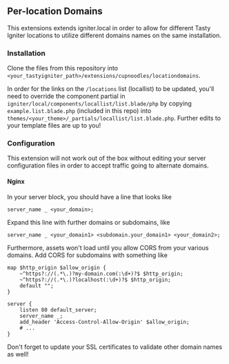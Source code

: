 ## Per-location Domains

This extensions extends igniter.local in order to allow for different Tasty Igniter locations to utilize different domains names on the same installation. 

### Installation

Clone the files from this repository into `<your_tastyigniter_path>/extensions/cupnoodles/locationdomains`. 

In order for the links on the `/locations` list (locallist) to be updated, you'll need to override the component partial in `igniter/local/components/locallist/list.blade/php` by copying `example.list.blade.php` (included in this repo) into `themes/<your_theme>/_partials/locallist/list.blade.php`. Further edits to your template files are up to you!

### Configuration

This extension will not work out of the box without editing your server configuration files in order to accept traffic going to alternate domains. 

#### Nginx 

In your server block, you should have a line that looks like 

```
server_name _ <your_domain>; 
````

Expand this line with further domains or subdomains, like

```
server_name _ <your_domain1> <subdomain.your_domain1> <your_domain2>; 
````

Furthermore, assets won't load until you allow CORS from your various domains. Add CORS for subdomains with something like 

```
map $http_origin $allow_origin {
    ~^https?://(.*\.)?my-domain.com(:\d+)?$ $http_origin;
    ~^https?://(.*\.)?localhost(:\d+)?$ $http_origin;
    default "";
}

server {
    listen 80 default_server;
    server_name _;
    add_header 'Access-Control-Allow-Origin' $allow_origin;
    # ...
}

```

Don't forget to update your SSL certificates to validate other domain names as well!
